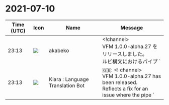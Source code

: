 # 2021-07-10

|Time (UTC)|Icon|Name|Message|
|---|---|---|---|
|23:13|![](https://avatars.slack-edge.com/2019-05-15/624511073651_25909952cd7a069ceed2_72.png)|akabeko|<!channel><br>VFM 1.0.0-alpha.27 をリリースしました。<br>ルビ構文におけるパイプ `|` を `\|` でエスケープできない問題の修正を反映しています。<br><br>Release Release 1.0.0-alpha.27 · vivliostyle/vfm<br><https://github.com/vivliostyle/vfm/releases/tag/v1.0.0-alpha.27>|
|23:13|![](https://avatars.slack-edge.com/2021-08-02/2324149410423_2aa7423c4133ecb9f168_72.png)|Kiara : Language Translation Bot|🇬🇧: &lt;! channel&gt;<br>VFM 1.0.0-alpha.27 has been released.<br>Reflects a fix for an issue where the pipe `|` in ruby syntax cannot be escaped with `\ |`.<br><br>Release Release 1.0.0-alpha.27 · vivliostyle / vfm<br><https://github.com/vivliostyle/vfm/releases/tag/v1.0.0-alpha.27>|
